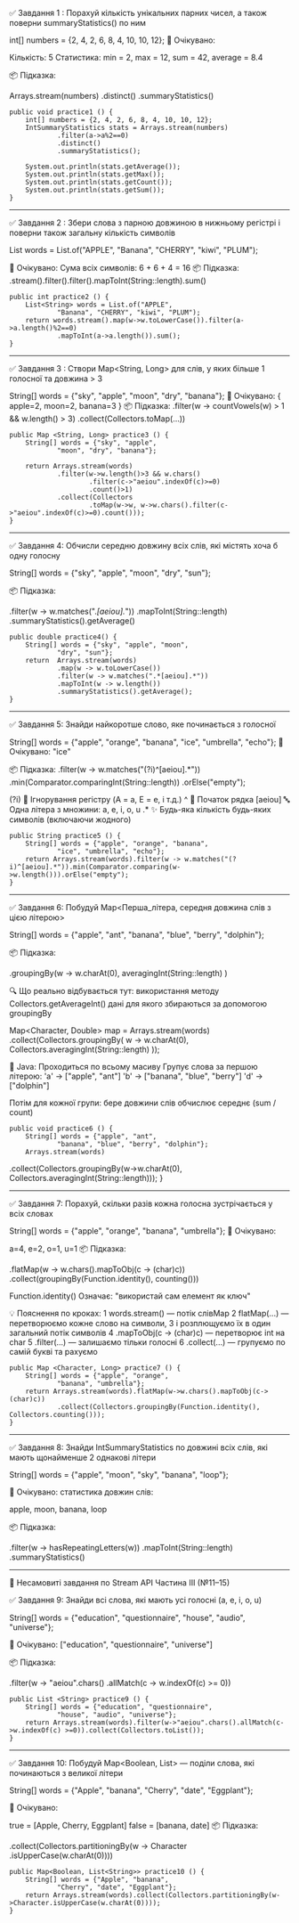 ✅ Завдання 1 : Порахуй кількість 
унікальних парних чисел, 
а також поверни summaryStatistics() по ним

int[] numbers = {2, 4, 2, 6, 8, 4, 10, 10, 12};
🧪 Очікувано:

Кількість: 5
Статистика: min = 2, max = 12, sum = 42,
average = 8.4

📦 Підказка:

Arrays.stream(numbers)
.distinct()
.summaryStatistics()

    public void practice1 () {
        int[] numbers = {2, 4, 2, 6, 8, 4, 10, 10, 12};
        IntSummaryStatistics stats = Arrays.stream(numbers)
                .filter(a->a%2==0)
                .distinct()
                .summaryStatistics();

        System.out.println(stats.getAverage());
        System.out.println(stats.getMax());
        System.out.println(stats.getCount());
        System.out.println(stats.getSum());
    }


---------------------------------------------------

✅ Завдання 2 : Збери слова з парною довжиною 
в нижньому регістрі і поверни також загальну 
кількість символів 

List<String> words = List.of("APPLE", 
"Banana", "CHERRY", "kiwi", "PLUM");

🧪 Очікувано:
Сума всіх символів: 6 + 6 + 4 = 16
📦 Підказка:
.stream().filter().filter().mapToInt(String::length).sum()

    public int practice2 () {
        List<String> words = List.of("APPLE",
                "Banana", "CHERRY", "kiwi", "PLUM");
        return words.stream().map(w->w.toLowerCase()).filter(a->a.length()%2==0)
                .mapToInt(a->a.length()).sum();
    }

---------------------------------------------------

✅ Завдання 3 : Створи Map<String, Long> для слів,
у яких більше 1 голосної та довжина > 3

String[] words = {"sky", "apple", 
"moon", "dry", "banana"};
🧪 Очікувано:
{
apple=2,
moon=2,
banana=3
}
📦 Підказка:
.filter(w -> countVowels(w) > 1 && w.length() > 3)
.collect(Collectors.toMap(...))

    public Map <String, Long> practice3 () {
        String[] words = {"sky", "apple",
                "moon", "dry", "banana"};

        return Arrays.stream(words)
                .filter(w->w.length()>3 && w.chars()
                        .filter(c->"aeiou".indexOf(c)>=0)
                        .count()>1)
                .collect(Collectors
                        .toMap(w->w, w->w.chars().filter(c->"aeiou".indexOf(c)>=0).count()));
    }

---------------------------------------------------

✅ Завдання 4: Обчисли середню довжину всіх слів, 
які містять хоча б одну голосну

String[] words = {"sky", "apple", "moon", 
"dry", "sun"};

📦 Підказка:

.filter(w -> w.matches(".*[aeiou].*"))
.mapToInt(String::length)
.summaryStatistics().getAverage()

    public double practice4() {
        String[] words = {"sky", "apple", "moon",
                "dry", "sun"};
        return  Arrays.stream(words)
                .map(w -> w.toLowerCase())
                .filter(w -> w.matches(".*[aeiou].*"))
                .mapToInt(w -> w.length())
                .summaryStatistics().getAverage();
    }


--------------------------------------------------

✅ Завдання 5: Знайди найкоротше слово,
яке починається з голосної

String[] words = {"apple", "orange", "banana",
"ice", "umbrella", "echo"};
🧪 Очікувано: "ice"

📦 Підказка:
.filter(w -> w.matches("(?i)^[aeiou].*"))
.min(Comparator.comparingInt(String::length))
.orElse("empty");

(?i)	🔧 Ігнорування регістру 
(A = a, E = e, і т.д.)
^	📍 Початок рядка
[aeiou]	🔤 Одна літера з множини: a, e, i, o, u
.*	✨ Будь-яка кількість будь-яких символів 
(включаючи жодного)

    public String practice5 () {
        String[] words = {"apple", "orange", "banana",
                "ice", "umbrella", "echo"};
        return Arrays.stream(words).filter(w -> w.matches("(?i)^[aeiou].*")).min(Comparator.comparing(w->w.length())).orElse("empty");
    }

-------------------------------------------------

✅ Завдання 6: Побудуй Map<Перша_літера, 
середня довжина слів з цією літерою>

String[] words = {"apple", "ant",
"banana", "blue", "berry", "dolphin"};

📦 Підказка:

.groupingBy(w -> w.charAt(0),
averagingInt(String::length)
)


🔍 Що реально відбувається тут: 
використання методу Collectors.getAverageInt() 
дані для якого збираються за допомогою groupingBy 

Map<Character, Double> map = Arrays.stream(words)
.collect(Collectors.groupingBy(
w -> w.charAt(0),
Collectors.averagingInt(String::length)
));

🔸 Java:
Проходиться по всьому масиву
Групує слова за першою літерою:
'a' → ["apple", "ant"]
'b' → ["banana", "blue", "berry"]
'd' → ["dolphin"]

Потім для кожної групи:
бере довжини слів
обчислює середнє (sum / count)

    public void practice6 () {
        String[] words = {"apple", "ant",
                "banana", "blue", "berry", "dolphin"};
        Arrays.stream(words)

.collect(Collectors.groupingBy(w->w.charAt(0), 
Collectors.averagingInt(String::length)));
    }


--------------------------------------------------

✅ Завдання 7: Порахуй, скільки разів кожна голосна 
зустрічається у всіх словах

String[] words = {"apple", "orange",
"banana", "umbrella"};
🧪 Очікувано:

a=4, e=2, o=1, u=1
📦 Підказка:

.flatMap(w -> w.chars().mapToObj(c -> (char)c))
.collect(groupingBy(Function.identity(), counting()))

Function.identity() Означає: 
"використай сам елемент як ключ"

💡 Пояснення по кроках:
1 words.stream() — потік слівMap
2 flatMap(...) — перетворюємо кожне слово на символи,
3 і розплющуємо їх в один загальний потік символів
4 .mapToObj(c -> (char)c) — перетворює int на char
5 .filter(...) — залишаємо тільки голосні
6 .collect(...) — групуємо по самій букві та рахуємо

    public Map <Character, Long> practice7 () {
        String[] words = {"apple", "orange",
                "banana", "umbrella"};
        return Arrays.stream(words).flatMap(w->w.chars().mapToObj(c->(char)c))
                .collect(Collectors.groupingBy(Function.identity(), Collectors.counting()));
    }


----------------------------------------------------

✅ Завдання 8: Знайди IntSummaryStatistics
по довжині всіх слів, які мають щонайменше
2 однакові літери

String[] words = {"apple", "moon", 
"sky", "banana", "loop"};

🧪 Очікувано: статистика довжин слів: 

apple, moon, banana, loop

📦 Підказка:

.filter(w -> hasRepeatingLetters(w))
.mapToInt(String::length)
.summaryStatistics()


----------------------------------------------------

🚀 Несамовиті завдання по Stream API
Частина III (№11–15)

✅ Завдання 9: Знайди всі слова,
які мають усі голосні (a, e, i, o, u)

String[] words = {"education", "questionnaire", 
"house", "audio", "universe"};

🧪 Очікувано: ["education", 
"questionnaire", "universe"]

📦 Підказка:

.filter(w -> "aeiou".chars()
.allMatch(c -> w.indexOf(c) >= 0))

    public List <String> practice9 () {
        String[] words = {"education", "questionnaire",
                "house", "audio", "universe"};
        return Arrays.stream(words).filter(w->"aeiou".chars().allMatch(c->w.indexOf(c) >=0)).collect(Collectors.toList());
    }

----------------------------------------------------

✅ Завдання 10: Побудуй Map<Boolean,
List<String>> — поділи слова,
які починаються з великої літери

String[] words = {"Apple", "banana",
"Cherry", "date", "Eggplant"};

🧪 Очікувано:

true  = [Apple, Cherry, Eggplant]
false = [banana, date]
📦 Підказка:

.collect(Collectors.partitioningBy(w -> Character
.isUpperCase(w.charAt(0))))


    public Map<Boolean, List<String>> practice10 () {
        String[] words = {"Apple", "banana",
                "Cherry", "date", "Eggplant"};
        return Arrays.stream(words).collect(Collectors.partitioningBy(w->Character.isUpperCase(w.charAt(0))));
    }